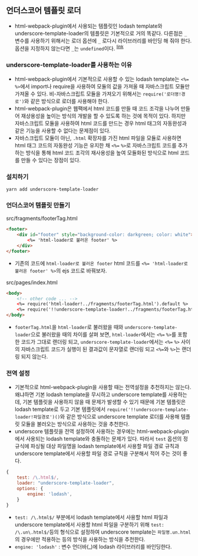 ## 언더스코어 템플릿 로더

-   html-webpack-plugin에서 사용되는 템플릿인 lodash template와 underscore-template-loader의 템플릿은 기본적으로 거의 똑같다. 다른점은 `_` 변수를 사용하기 위해서는 로더 옵션에 `_` 로다시 라이브러리를 바인딩 해 줘야 한다. 옵션을 지정하지 않는다면 `_`는 `undefined`이다. <sup>[link](https://github.com/emaphp/underscore-template-loader#template-engine)</sup>

### underscore-template-loader를 사용하는 이유

-   html-webpack-plugin에서 기본적으로 사용할 수 있는 lodash template는 `<%=` `%>`에서 import나 require을 사용하여 모듈의 값을 가져올 때 자바스크립트 모듈만 가져올 수 있다. 비-자바스크립트 모듈을 가져오기 위해서는 `require('로더명!경로')`와 같은 방식으로 로더를 사용해야 한다.
-   html-webpack-plugin은 웹팩에서 html 코드를 만들 때 코드 조각을 나누어 만들어 재상용성을 높이는 방식의 개발을 할 수 있도록 하는 것에 목적이 있다. 하지만 자바스크립트 모듈을 사용하여 html 코드를 만드는 경우 html 태그의 자동완성과 같은 기능을 사용할 수 없다는 문제점이 있다.
-   자바스크립트 모듈이 아닌, `.html` 확장자를 가진 html 파일을 모듈로 사용하면 html 태그 코드의 자동완성 기능은 유지한 채 `<%=` `%>`로 자바스크립트 코드를 추가하는 방식을 통해 html 코드 조각의 재사용성을 높여 모듈화된 방식으로 html 코드를 만들 수 있다는 장점이 있다.

### 설치하기

```
yarn add underscore-template-loader
```

### 언더스코어 템플릿 만들기

src/fragments/footerTag.html

```html
<footer>
    <div id="footer" style="background-color: darkgreen; color: white">
        <%= 'html-loader로 불러온 footer' %>
    </div>
</footer>
```

-   기존의 코드에 `html-loader로 불러온 footer` html 코드를 `<%= 'html-loader로 불러온 footer' %>`의 ejs 코드로 바꿔보자.

src/pages/index.html

```html
<body>
    <!-- other code ... -->
    <%= require('html-loader!../fragments/footerTag.html').default %>
    <%= require('!!underscore-template-loader!../fragments/footerTag.html')() %>
</body>
```

-   `footerTag.html`을 `html-loader`로 불러왔을 때와 `underscore-template-loader`으로 불러왔을 때의 차이를 살펴 보면, `html-loader`에서는 `<%=` `%>`를 포함한 코드가 그대로 랜더링 되고, `underscore-template-loader`에서는 `<%=` `%>` 사이의 자바스크립트 코드가 실행이 된 결과값이 문자열로 랜더링 되고 `<%=`와 `%>`는 랜더링 되지 않는다.

### 전역 설정

-   기본적으로 html-webpack-plugin을 사용할 때는 전역설정을 추천하지는 않는다. 왜냐하면 기본 lodash template을 무시하고 underscore template를 사용하는데, 기본 템플릿을 사용하지 않을 때 문제가 발생할 수 있기 때문에 기본 템플릿은 lodash template로 두고 기본 템플릿에서 `require('!!underscore-template-loader!파일경로')()`와 같은 방식으로 underscore template 로더를 사용해 템플릿 모듈을 불러오는 방식으로 사용하는 것을 추천한다.
-   underscore 템플릿을 전역 설정하여 사용하는 경우에는 html-webpack-plugin에서 사용되는 lodash template와 충돌하는 문제가 있다. 따라서 `test` 옵션의 정규식에 파싱될 대상 파일명을 lodash template에서 사용할 파일 경로 규칙과 underscore template에서 사용할 파일 경로 규칙을 구분해서 적어 주는 것이 좋다.

```js
{
    test: /\.html$/,
    loader: "underscore-template-loader",
    options: {
        engine: 'lodash',
    }
}
```

-   `test: /\.html$/` 부분에서 lodash template에서 사용할 html 파일과 underscore template에서 사용할 html 파일을 구분하기 위해 `test: /\.un\.html$/`등의 형식으로 설정하여 underscore template는 `파일명.un.html`의 경우에만 적용하는 등의 방식을 사용하는 방식을 추천한다.
-   `engine: 'lodash'` : 변수 언더바(\_)에 lodash 라이브러리를 바인딩한다.
